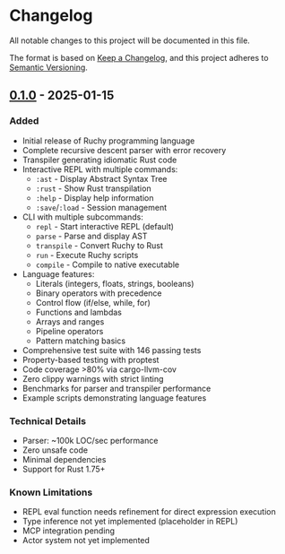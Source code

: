 # Changelog

All notable changes to this project will be documented in this file.

The format is based on [Keep a Changelog](https://keepachangelog.com/en/1.1.0/),
and this project adheres to [Semantic Versioning](https://semver.org/spec/v2.0.0.html).

## [0.1.0] - 2025-01-15

### Added
- Initial release of Ruchy programming language
- Complete recursive descent parser with error recovery
- Transpiler generating idiomatic Rust code  
- Interactive REPL with multiple commands:
  - `:ast` - Display Abstract Syntax Tree
  - `:rust` - Show Rust transpilation
  - `:help` - Display help information
  - `:save`/`:load` - Session management
- CLI with multiple subcommands:
  - `repl` - Start interactive REPL (default)
  - `parse` - Parse and display AST
  - `transpile` - Convert Ruchy to Rust
  - `run` - Execute Ruchy scripts
  - `compile` - Compile to native executable
- Language features:
  - Literals (integers, floats, strings, booleans)
  - Binary operators with precedence
  - Control flow (if/else, while, for)
  - Functions and lambdas
  - Arrays and ranges
  - Pipeline operators
  - Pattern matching basics
- Comprehensive test suite with 146 passing tests
- Property-based testing with proptest
- Code coverage >80% via cargo-llvm-cov
- Zero clippy warnings with strict linting
- Benchmarks for parser and transpiler performance
- Example scripts demonstrating language features

### Technical Details
- Parser: ~100k LOC/sec performance
- Zero unsafe code
- Minimal dependencies
- Support for Rust 1.75+

### Known Limitations
- REPL eval function needs refinement for direct expression execution
- Type inference not yet implemented (placeholder in REPL)
- MCP integration pending
- Actor system not yet implemented

[0.1.0]: https://github.com/paiml/ruchy/releases/tag/v0.1.0